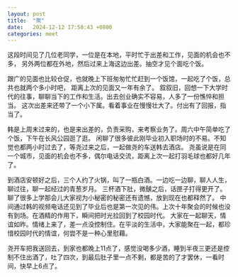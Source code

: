 ```yaml
---
layout: post
title:  "聚"
date:   2024-12-12 17:50:43 +0800
categories: meet
---
```

这段时间见了几位老同学，一位是在本地，平时忙于出差和工作，见面的机会也不多，
另外两位都在外地，然后过来上海这边出差。抽空才见个面吃个饭。

跟广的见面也比较仓促，也就晚上下班匆匆忙忙赶到一个饭馆，一起吃了个饭，总共也就两个多小时吧，
距离上次的见面又一年有余了。
叙叙旧，回想一下大学时代的往事，聊聊当下的工作和生活。出去创业确实不容易，人多了一份憔悴和担当。
这次出差来还带了一个小下属。看着事业在慢慢壮大了。付出有了回报，指当了。

韩是上周末过来的，也是来出差的，负责采购，来考察业务了。周六中午简单吃了个饭，下午在长风公园逛了逛。
闲聊了很多彼此刚毕业初入职场时的不易。不知觉也都两小时过去了，等尧过来之后，一起做尧的车送韩去酒店。
尧虽说是在同一个城市，见面的机会也不多，偶尔电话交流，距离上次一起打羽毛球也都好几年了。

到酒店安顿好之后，三个人约了火锅，叫了一瓶白酒。一边吃一边聊，聊人人生，聊过往，聊一起经过的青葱岁月。
三杯酒下肚，微醺之后，话匣子打得更开了。聊了很多上学那会儿大家视为小秘密的秘密还有遗憾，放到现在也都释然了。
中间通过韩的视频电话还见到了毕业后也是第一次见的伟。上次十年聚会的时候也没有到场。在酒精的作用下，瞬间把时光拉回到了校园时代。
大家在一起聊天，情谊如昨。情绪上来了，差一点没控制住。在平淡的生活中，大家能聚在一起，都珍惜校园时代的情谊，何尝不是一种心里慰藉。

尧开车把我送回去，到家也都晚上11点了，感觉没喝多少酒，睡到半夜三更还是控制不住出酒了，吐了四次，到最后肚子里一点不剩，都是苦的了才罢休，一看时间，快早上6点了。






